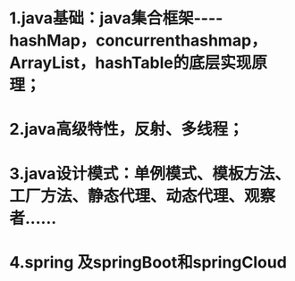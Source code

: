 # 1.java基础：java集合框架----hashMap，concurrenthashmap，ArrayList，hashTable的底层实现原理；
# 2.java高级特性，反射、多线程；
# 3.java设计模式：单例模式、模板方法、工厂方法、静态代理、动态代理、观察者......
# 4.spring 及springBoot和springCloud
